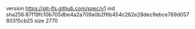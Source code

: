 version https://git-lfs.github.com/spec/v1
oid sha256:87f19fc10b705dbe4a2a709a0b2f6b454c262e28dec9ebce769d05780315cb25
size 2770
